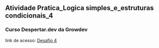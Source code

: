 ## Atividade Pratica_Logica simples_e_estruturas condicionais_4
### Curso Despertar.dev da Growdev
link de acesso: <a href="https://edsoncamarafilho.github.io/Atividade-Pratica_Logica-simples_e_estruturas-condicionais_2/" target="_blank">Desafio 4<a/> 
